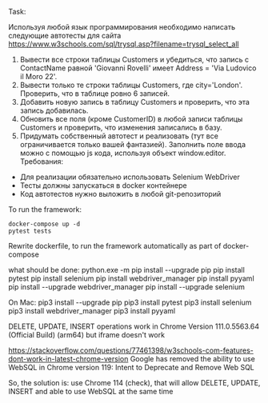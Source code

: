 Task:

Используя любой язык программирования необходимо написать следующие автотесты для сайта https://www.w3schools.com/sql/trysql.asp?filename=trysql_select_all
1. Вывести все строки таблицы Customers и убедиться, что запись с ContactName равной 'Giovanni Rovelli' имеет Address = 'Via Ludovico il Moro 22'.
2. Вывести только те строки таблицы Customers, где city='London'. Проверить, что в таблице ровно 6 записей.
3. Добавить новую запись в таблицу Customers и проверить, что эта запись добавилась.
4. Обновить все поля (кроме CustomerID) в любой записи таблицы Customers и проверить, что изменения записались в базу.
5. Придумать собственный автотест и реализовать (тут все ограничивается только вашей фантазией).
Заполнить поле ввода можно с помощью js кода, используя объект window.editor.
Требования:
- Для реализации обязательно использовать Selenium WebDriver
- Тесты должны запускаться в docker контейнере
- Код автотестов нужно выложить в любой git-репозиторий

To run the framework:
    
    docker-compose up -d
    pytest tests


Rewrite dockerfile, to run the framework automatically as part of docker-compose

what should be done:
python.exe -m pip install --upgrade pip
pip install pytest
pip install selenium
pip install webdriver_manager
pip install pyyaml
pip install --upgrade webdriver_manager
pip install --upgrade selenium


On Mac:
pip3 install --upgrade pip
pip3 install pytest
pip3 install selenium
pip3 install webdriver_manager
pip3 install pyyaml


DELETE, UPDATE, INSERT operations work in Chrome Version 111.0.5563.64 (Official Build) (arm64)
but iframe doesn't work

https://stackoverflow.com/questions/77461398/w3schools-com-features-dont-work-in-latest-chrome-version
Google has removed the ability to use WebSQL in Chrome version 119: Intent to Deprecate and Remove Web SQL

So, the solution is: use Chrome 114 (check), that will allow DELETE, UPDATE, INSERT
and able to use WebSQL at  the same time
